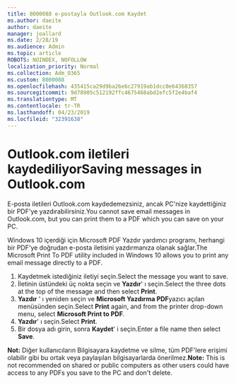 ```yaml
---
title: 8000088 e-postayla Outlook.com Kaydet
ms.author: daeite
author: daeite
manager: joallard
ms.date: 2/28/19
ms.audience: Admin
ms.topic: article
ROBOTS: NOINDEX, NOFOLLOW
localization_priority: Normal
ms.collection: Adm_O365
ms.custom: 8000088
ms.openlocfilehash: 435415ca29d9ba26e6c27919ab1dcc0e64368357
ms.sourcegitcommit: 9d78905c512192ffc4675468abd2efc5f2e4baf4
ms.translationtype: MT
ms.contentlocale: tr-TR
ms.lasthandoff: 04/23/2019
ms.locfileid: "32391638"
---
```

# <a name="saving-messages-in-outlookcom"></a><span data-ttu-id="4b260-102">Outlook.com iletileri kaydediliyor</span><span class="sxs-lookup"><span data-stu-id="4b260-102">Saving messages in Outlook.com</span></span>

<span data-ttu-id="4b260-103">E-posta iletileri Outlook.com kaydedemezsiniz, ancak PC'nize kaydettiğiniz bir PDF'ye yazdırabilirsiniz.</span><span class="sxs-lookup"><span data-stu-id="4b260-103">You cannot save email messages in Outlook.com, but you can print them to a PDF which you can save on your PC.</span></span>

<span data-ttu-id="4b260-104">Windows 10 içerdiği için Microsoft PDF Yazdır yardımcı programı, herhangi bir PDF'ye doğrudan e-posta iletisini yazdırmanıza olanak sağlar.</span><span class="sxs-lookup"><span data-stu-id="4b260-104">The Microsoft Print To PDF utility included in Windows 10 allows you to print any email message directly to a PDF.</span></span>

1. <span data-ttu-id="4b260-105">Kaydetmek istediğiniz iletiyi seçin.</span><span class="sxs-lookup"><span data-stu-id="4b260-105">Select the message you want to save.</span></span>
2. <span data-ttu-id="4b260-106">İletinin üstündeki üç nokta seçin ve **Yazdır**' ı seçin.</span><span class="sxs-lookup"><span data-stu-id="4b260-106">Select the three dots at the top of the message and then select **Print**.</span></span>
3. <span data-ttu-id="4b260-107">**Yazdır** ' ı yeniden seçin ve **Microsoft Yazdırma PDF**yazıcı açılan menüsünden seçin.</span><span class="sxs-lookup"><span data-stu-id="4b260-107">Select **Print** again, and from the printer drop-down menu, select **Microsoft Print to PDF**.</span></span>
4. <span data-ttu-id="4b260-108">**Yazdır**' ı seçin.</span><span class="sxs-lookup"><span data-stu-id="4b260-108">Select **Print**.</span></span>
5. <span data-ttu-id="4b260-109">Bir dosya adı girin, sonra **Kaydet**' i seçin.</span><span class="sxs-lookup"><span data-stu-id="4b260-109">Enter a file name then select **Save**.</span></span>

<span data-ttu-id="4b260-110">**Not:** Diğer kullanıcıların Bilgisayara kaydetme ve silme, tüm PDF'lere erişimi olabilir gibi bu ortak veya paylaşılan bilgisayarlarda önerilmez.</span><span class="sxs-lookup"><span data-stu-id="4b260-110">**Note:** This is not recommended on shared or public computers as other users could have access to any PDFs you save to the PC and don't delete.</span></span>